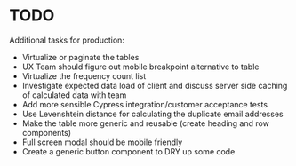 # TODO

Additional tasks for production:

* Virtualize or paginate the tables
* UX Team should figure out mobile breakpoint alternative to table
* Virtualize the frequency count list
* Investigate expected data load of client and discuss server side caching of calculated data with team
* Add more sensible Cypress integration/customer acceptance tests
* Use Levenshtein distance for calculating the duplicate email addresses
* Make the table more generic and reusable (create heading and row components)
* Full screen modal should be mobile friendly
* Create a generic button component to DRY up some code
